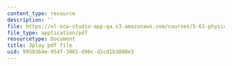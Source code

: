 ```yaml
---
content_type: resource
description: ''
file: https://ol-ocw-studio-app-qa.s3.amazonaws.com/courses/5-61-physical-chemistry-fall-2017/9950364e954f3001d98cd2cd1b3808e3_YKfoSx16mXk.pdf
file_type: application/pdf
resourcetype: Document
title: 3play pdf file
uid: 9950364e-954f-3001-d98c-d2cd1b3808e3
---
```

